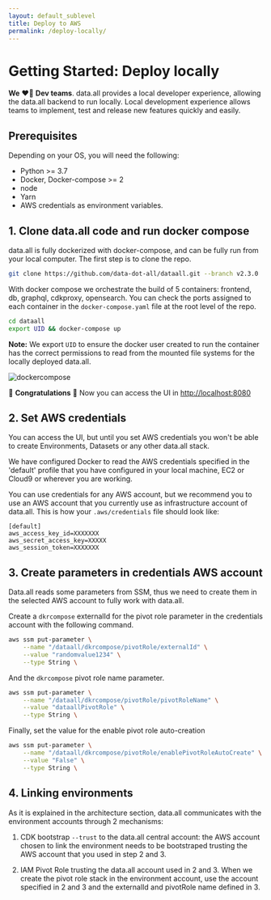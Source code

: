 ```yaml
---
layout: default_sublevel
title: Deploy to AWS
permalink: /deploy-locally/
---
```


# **Getting Started: Deploy locally**

**We** ❤️‍🔥 **Dev teams**. data.all provides a local developer experience, allowing the data.all backend
to run locally. Local development experience allows teams to implement,
test and release new features quickly and easily.

## Prerequisites

Depending on your OS, you will need the following:

- Python >= 3.7
- Docker, Docker-compose >= 2
- node
- Yarn
- AWS credentials as environment variables.

## 1. Clone data.all code and run docker compose
data.all is fully dockerized with docker-compose, and can be fully run from your local computer. 
The first step is to clone the repo.

```bash
git clone https://github.com/data-dot-all/dataall.git --branch v2.3.0
```

With docker compose we orchestrate the build of 5 containers: frontend, db, graphql, cdkproxy, opensearch.
You can check the ports assigned to each container in the `docker-compose.yaml` file at the root level of the repo.

```bash
cd dataall
export UID && docker-compose up
```

**Note:** We export `UID` to ensure the docker user created to run the container has the correct permissions to read from the mounted file systems for the locally deployed data.all.

![dockercompose](../img/docker_compose.png#zoom#shadow)

🎉 **Congratulations** 🎉 Now you can access the UI in [http://localhost:8080](http://localhost:8080)

## 2. Set AWS credentials
You can access the UI, but until you set AWS credentials you won't be able to create Environments, Datasets or any
other data.all stack.

We have configured Docker to read the AWS credentials specified in the 'default' profile that you have configured in your local machine, EC2 or Cloud9 or wherever you are working.

You can use credentials for any AWS account, but we recommend you to use an AWS account that you currently use as infrastructure account of data.all.
This is how your `.aws/credentials` file should look like:
```
[default]
aws_access_key_id=XXXXXXX
aws_secret_access_key=XXXXX
aws_session_token=XXXXXXX
```

## 3. Create parameters in credentials AWS account
Data.all reads some parameters from SSM, thus we need to create them in the selected AWS account to fully work with data.all.

Create a `dkrcompose` externalId for the pivot role parameter in the credentials account with the following command.
```bash
aws ssm put-parameter \
    --name "/dataall/dkrcompose/pivotRole/externalId" \
    --value "randomvalue1234" \
    --type String \
```
And the `dkrcompose` pivot role name parameter.
```bash
aws ssm put-parameter \
    --name "/dataall/dkrcompose/pivotRole/pivotRoleName" \
    --value "dataallPivotRole" \
    --type String \
```
Finally, set the value for the enable pivot role auto-creation
```bash
aws ssm put-parameter \
    --name "/dataall/dkrcompose/pivotRole/enablePivotRoleAutoCreate" \
    --value "False" \
    --type String \
```


## 4. Linking environments

As it is explained in the architecture section, data.all communicates with the environment accounts through 2 mechanisms:
1) CDK bootstrap `--trust` to the data.all central account: the AWS account chosen to link the environment needs to be bootstraped trusting the AWS account that 
you used in step 2 and 3.

2) IAM Pivot Role trusting the data.all account used in 2 and 3. When we create the pivot role stack in the environment account, use
the account specified in 2 and 3 and the externalId and pivotRole name defined in 3.














